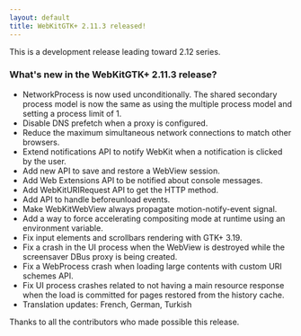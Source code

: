 ```yaml
---
layout: default
title: WebKitGTK+ 2.11.3 released!
---
```


This is a development release leading toward 2.12 series.

### What's new in the WebKitGTK+ 2.11.3 release?

 - NetworkProcess is now used unconditionally. The shared secondary process model is now
   the same as using the multiple process model and setting a process limit of 1.
 - Disable DNS prefetch when a proxy is configured.
 - Reduce the maximum simultaneous network connections to match other browsers.
 - Extend notifications API to notify WebKit when a notification is clicked by the user.
 - Add new API to save and restore a WebView session.
 - Add Web Extensions API to be notified about console messages.
 - Add WebKitURIRequest API to get the HTTP method.
 - Add API to handle beforeunload events.
 - Make WebKitWebView always propagate motion-notify-event signal.
 - Add a way to force accelerating compositing mode at runtime using an environment variable.
 - Fix input elements and scrollbars rendering with GTK+ 3.19.
 - Fix a crash in the UI process when the WebView is destroyed while the screensaver DBus proxy
   is being created.
 - Fix a WebProcess crash when loading large contents with custom URI schemes API.
 - Fix UI process crashes related to not having a main resource response when the load is committed
   for pages restored from the history cache.
 - Translation updates: French, German, Turkish

Thanks to all the contributors who made possible this release.
